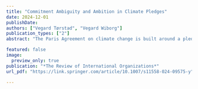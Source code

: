 ```yaml
---
title: "Commitment Ambiguity and Ambition in Climate Pledges"
date: 2024-12-01
publishDate: 
authors: ["Vegard Tørstad", "Vegard Wiborg"]
publication_types: ["2"]
abstract: "The Paris Agreement on climate change is built around a pledge-and-review system, wherein countries submit nationally determined pledges of mitigation commitments. While the agreement’s flexible design has attracted broad participation, its lenient informational requirements for pledges have also engendered considerable ambiguity in countries’ commitments. What are the implications of commitment ambiguity on the credibility of compliance and treaty effectiveness more broadly? This article sheds light on these questions by evaluating the relationship between commitment ambiguity and ambition in countries’ Paris pledges. We introduce a model that disentangles commitment ambiguity into two distinct forms: structural and strategic. We argue that structural ambiguity, which arises from constraints on the information necessary for governments to accurately assess their commitment potential, dampens the ambition levels of pledges. This prudence effect is driven by compliance concern: the anticipation of audience costs in case of non-compliance induces policymakers to adjust ambition downwards. Our empirical analysis of countries’ Nationally Determined Contributions demonstrates that ambiguous pledges exhibit lower ambition than precise ones. In line with our theory, this prudence effect of ambiguity is mainly pronounced among democracies, which face higher domestic audience costs in case of non-compliance with pledges than autocracies. This article contributes a novel theory of ambiguity and ambition in international institutions, which shows how audience-based compliance concerns can discipline cheap talk. Moreover, the article’s empirical findings provide insight into the credibility of countries’ climate pledges under the Paris Agreement, with implications for the treaty’s overall effectiveness prospects."

featured: false
image:
  preview_only: true
publication: "*The Review of International Organizations*"
url_pdf: "https://link.springer.com/article/10.1007/s11558-024-09575-y"

---
```


